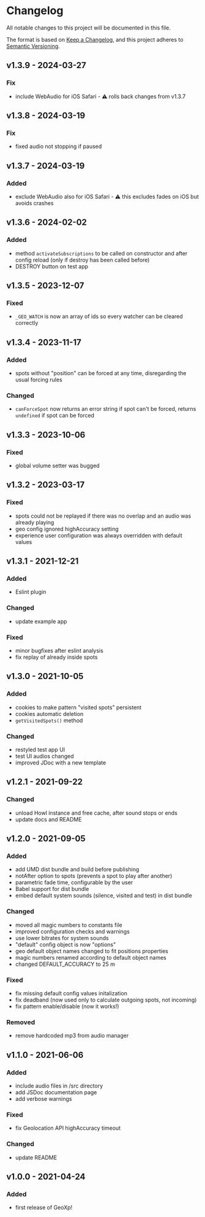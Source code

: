 # Changelog
All notable changes to this project will be documented in this file.

The format is based on [Keep a Changelog](https://keepachangelog.com/en/1.0.0/),
and this project adheres to [Semantic Versioning](https://semver.org/spec/v2.0.0.html).

## **v1.3.9** - 2024-03-27
### Fix
* include WebAudio for iOS Safari - ⚠ rolls back changes from v1.3.7

## **v1.3.8** - 2024-03-19
### Fix
* fixed audio not stopping if paused

## **v1.3.7** - 2024-03-19
### Added
* exclude WebAudio also for iOS Safari - ⚠ this excludes fades on iOS but avoids crashes

## **v1.3.6** - 2024-02-02
### Added
* method `activateSubscriptions` to be called on constructor and after config reload (only if destroy has been called before)
* DESTROY button on test app

## **v1.3.5** - 2023-12-07
### Fixed
* `_GEO_WATCH` is now an array of ids so every watcher can be cleared correctly

## **v1.3.4** - 2023-11-17
### Added
* spots without "position" can be forced at any time, disregarding the usual forcing rules

### Changed
* `canForceSpot` now returns an error string if spot can't be forced, returns `undefined` if spot can be forced

## **v1.3.3** - 2023-10-06
### Fixed
* global volume setter was bugged

## **v1.3.2** - 2023-03-17
### Fixed
* spots could not be replayed if there was no overlap and an audio was already playing
* geo config ignored highAccuracy setting
* experience user configuration was always overridden with default values

## **v1.3.1** - 2021-12-21
### Added
* Eslint plugin

### Changed
* update example app

### Fixed
* minor bugfixes after eslint analysis
* fix replay of already inside spots

## **v1.3.0** - 2021-10-05
### Added
* cookies to make pattern "visited spots" persistent
* cookies automatic deletion
* `getVisitedSpots()` method

### Changed
* restyled test app UI
* test UI audios changed
* improved JDoc with a new template

## **v1.2.1** - 2021-09-22
### Changed
* unload Howl instance and free cache, after sound stops or ends
* update docs and README

## **v1.2.0** - 2021-09-05
### Added
* add UMD dist bundle and build before publishing
* notAfter option to spots (prevents a spot to play after another)
* parametric fade time, configurable by the user
* Babel support for dist bundle
* embed default system sounds (silence, visited and test) in dist bundle

### Changed
* moved all magic numbers to constants file
* improved configuration checks and warnings
* use lower bitrates for system sounds
* "default" config object is now "options"
* geo default object names changed to fit positions properties
* magic numbers renamed according to default object names
* changed DEFAULT_ACCURACY to 25 m

### Fixed
* fix missing default config values initalization
* fix deadband (now used only to calculate outgoing spots, not incoming)
* fix pattern enable/disable (now it works!)

### Removed
* remove hardcoded mp3 from audio manager

## **v1.1.0** - 2021-06-06
### Added
* include audio files in /src directory
* add JSDoc documentation page
* add verbose warnings

### Fixed
* fix Geolocation API highAccuracy timeout

### Changed
* update README

## **v1.0.0** - 2021-04-24
### Added
* first release of GeoXp!